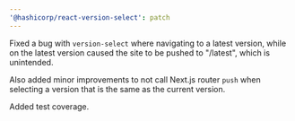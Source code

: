 ```yaml
---
'@hashicorp/react-version-select': patch
---
```


Fixed a bug with `version-select` where navigating to a latest version, while on the latest version caused the site to be pushed to "/latest", which is unintended.

Also added minor improvements to not call Next.js router `push` when selecting a version that is the same as the current version.

Added test coverage.
